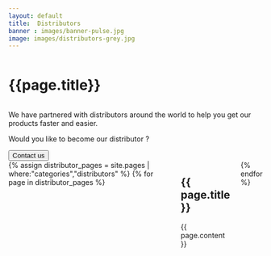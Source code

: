 ```yaml
---
layout: default
title:  Distributors
banner : images/banner-pulse.jpg
image: images/distributors-grey.jpg
---
```


<div class ='full tall' style='background-image: url({{site.baseurl}}/{{page.banner}});'>
  <div class='row'>
    <div class='large-12 columns'>
      <!-- {% include section-header.html title=page.title tagline=page.tagline color=page.title_color class="big" %} -->
    </div>
  </div>
  <div class='four spacing'></div>
  <div class='four spacing'></div>
</div>

<div class='full'>
  <div class='row'>
    <h1 class="thin">{{page.title}}</h1>
    <div><img alt="" src="{{site.baseurl}}/{{page.image}}" /></div>
    <p>We have partnered with distributors around the world to help you get our products faster and easier.</p>
    <div>
      <p>Would you like to become our distributor ?</p>
      <a href='{{site.baseurl}}/contact'><button>Contact us</button></a>
    </div>
    <div class='four spacing'></div>
    <div class='large-12 columns' class='container'>
    {% assign distributor_pages = site.pages | where:"categories","distributors" %}
    {% for page in distributor_pages %}
    <div class='large-4 columns' id='pulsepage'>
    <div class='mod modBlogPost'>
      <div class='content'>
        <div class='distributor-img'>
        <a target="_blank" href="{{site.baseurl}}{{page.external_url}}">
          <img alt="" src="{{site.baseurl}}/{{page.thumbnail}}" />
        </a>
        </div>
        <div class='distributor-info'>
          <h2>{{ page.title }}</h2>
          {{ page.content }}
        </div>
      </div>
    </div>
    </div>
    {% endfor %}
  </div>
</div>
</div>
